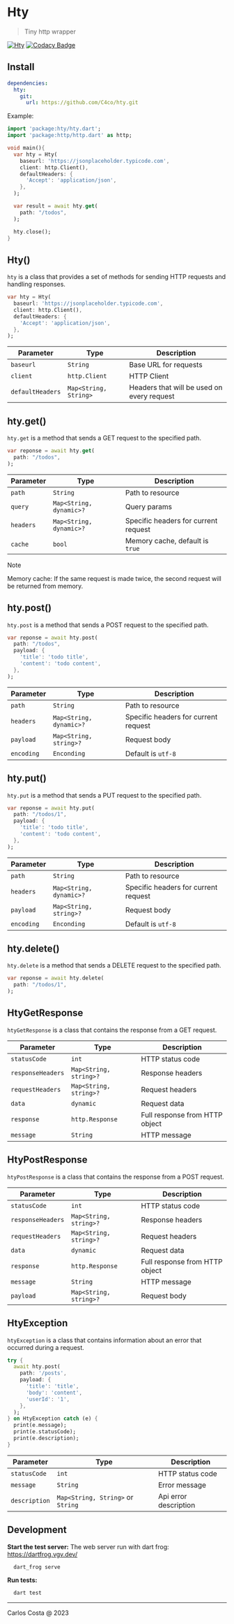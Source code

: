 # Hty

>Tiny http wrapper

[![Hty](https://github.com/C4co/hty/actions/workflows/dart.yml/badge.svg)](https://github.com/C4co/hty/actions/workflows/dart.yml)
[![Codacy Badge](https://app.codacy.com/project/badge/Grade/65d364a6801a4d4f9102d3cb9920a970)](https://app.codacy.com/gh/C4co/hty/dashboard?utm_source=gh&utm_medium=referral&utm_content=&utm_campaign=Badge_grade)

## Install

```yaml
dependencies:
  hty:
    git:
      url: https://github.com/C4co/hty.git
```

Example:

```dart
import 'package:hty/hty.dart';
import 'package:http/http.dart' as http;

void main(){
  var hty = Hty(
    baseurl: 'https://jsonplaceholder.typicode.com',
    client: http.Client(),
    defaultHeaders: {
      'Accept': 'application/json',
    },
  );

  var result = await hty.get(
    path: "/todos",
  );

  hty.close();
}
```

## Hty()

`hty` is a class that provides a set of methods for sending HTTP requests and handling responses.

```dart
var hty = Hty(
  baseurl: 'https://jsonplaceholder.typicode.com',
  client: http.Client(),
  defaultHeaders: {
    'Accept': 'application/json',
  },
);
```

| Parameter        | Type                  | Description                                |
| ---------------- | --------------------- | ------------------------------------------ |
| `baseurl`        | `String`              | Base URL for requests                      |
| `client`         | `http.Client`         | HTTP Client                                |
| `defaultHeaders` | `Map<String, String>` | Headers that will be used on every request |

## hty.get()

`hty.get` is a method that sends a GET request to the specified path.

```dart
var reponse = await hty.get(
  path: "/todos",
);
```

| Parameter | Type                    | Description                          |
| --------- | ----------------------- | ------------------------------------ |
| `path`    | `String`                | Path to resource                     |
| `query`   | `Map<String, dynamic>?` | Query params                         |
| `headers` | `Map<String, dynamic>?` | Specific headers for current request |
| `cache`   | `bool`                  | Memory cache, default is `true`      |

> [!NOTE]
> Memory cache: If the same request is made twice, the second request will be returned from memory.

## hty.post()

`hty.post` is a method that sends a POST request to the specified path.

```dart
var reponse = await hty.post(
  path: "/todos",
  payload: {
    'title': 'todo title',
    'content': 'todo content',
  },
);
```

| Parameter  | Type                    | Description                          |
| ---------- | ----------------------- | ------------------------------------ |
| `path`     | `String`                | Path to resource                     |
| `headers`  | `Map<String, dynamic>?` | Specific headers for current request |
| `payload`  | `Map<String, string>?`  | Request body                         |
| `encoding` | `Enconding`             | Default is `utf-8`                   |

## hty.put()

`hty.put` is a method that sends a PUT request to the specified path.

```dart
var reponse = await hty.put(
  path: "/todos/1",
  payload: {
    'title': 'todo title',
    'content': 'todo content',
  },
);
```

| Parameter  | Type                    | Description                          |
| ---------- | ----------------------- | ------------------------------------ |
| `path`     | `String`                | Path to resource                     |
| `headers`  | `Map<String, dynamic>?` | Specific headers for current request |
| `payload`  | `Map<String, string>?`  | Request body                         |
| `encoding` | `Enconding`             | Default is `utf-8`                   |

## hty.delete()

`hty.delete` is a method that sends a DELETE request to the specified path.

```dart
var reponse = await hty.delete(
  path: "/todos/1",
);
```

## HtyGetResponse

`htyGetResponse` is a class that contains the response from a GET request.

| Parameter         | Type                   | Description                    |
| ----------------- | ---------------------- | ------------------------------ |
| `statusCode`      | `int`                  | HTTP status code               |
| `responseHeaders` | `Map<String, string>?` | Response headers               |
| `requestHeaders`  | `Map<String, string>?` | Request headers                |
| `data`            | `dynamic`              | Request data                   |
| `response`        | `http.Response`        | Full response from HTTP object |
| `message`         | `String`               | HTTP message                   |

## HtyPostResponse

`htyPostResponse` is a class that contains the response from a POST request.

| Parameter         | Type                   | Description                    |
| ----------------- | ---------------------- | ------------------------------ |
| `statusCode`      | `int`                  | HTTP status code               |
| `responseHeaders` | `Map<String, string>?` | Response headers               |
| `requestHeaders`  | `Map<String, string>?` | Request headers                |
| `data`            | `dynamic`              | Request data                   |
| `response`        | `http.Response`        | Full response from HTTP object |
| `message`         | `String`               | HTTP message                   |
| `payload`         | `Map<String, string>?` | Request body                   |

## HtyException

`htyException` is a class that contains information about an error that occurred during a request.

```dart
try {
  await hty.post(
    path: '/posts',
    payload: {
      'title': 'title',
      'body': 'content',
      'userId': '1',
    },
  );
} on HtyException catch (e) {
  print(e.message);
  print(e.statusCode);
  print(e.description);
}
```

| Parameter     | Type                              | Description           |
| ------------- | --------------------------------- | --------------------- |
| `statusCode`  | `int`                             | HTTP status code      |
| `message`     | `String`                          | Error message         |
| `description` | `Map<String, String>` or `String` | Api error description |


## Development

**Start the test server:**
The web server run with dart frog: https://dartfrog.vgv.dev/
```bash
  dart_frog serve
```

**Run tests:**
```bash
  dart test
```
---

Carlos Costa @ 2023
